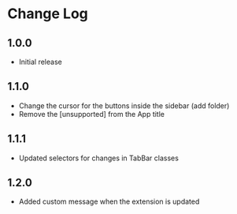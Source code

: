 # Change Log

## 1.0.0
- Initial release

## 1.1.0
- Change the cursor for the buttons inside the sidebar (add folder)
- Remove the [unsupported] from the App title

## 1.1.1
- Updated selectors for changes in TabBar classes

## 1.2.0
- Added custom message when the extension is updated
